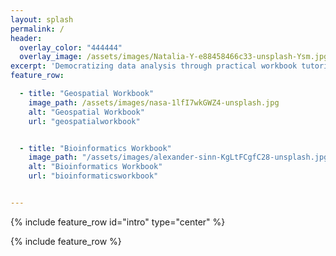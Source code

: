 ```yaml
---
layout: splash
permalink: /
header:
  overlay_color: "444444"
  overlay_image: /assets/images/Natalia-Y-e88458466c33-unsplash-Ysm.jpg
excerpt: 'Democratizing data analysis through practical workbook tutorials'
feature_row:

  - title: "Geospatial Workbook"
    image_path: /assets/images/nasa-1lfI7wkGWZ4-unsplash.jpg
    alt: "Geospatial Workbook"
    url: "geospatialworkbook"


  - title: "Bioinformatics Workbook"
    image_path: "/assets/images/alexander-sinn-KgLtFCgfC28-unsplash.jpg"
    alt: "Bioinformatics Workbook"
    url: "bioinformaticsworkbook"


---
```



{% include feature_row id="intro" type="center" %}

{% include feature_row %}


<!-- For more information about https://mmistakes.github.io/minimal-mistakes/docs/layouts/ -->
